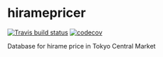 # hiramepricer
  <!-- badges: start -->
  [![Travis build status](https://travis-ci.com/akimanabe/hiramepricer.svg?branch=master)](https://travis-ci.com/akimanabe/hiramepricer)
  [![codecov](https://codecov.io/gh/akimanabe/hiramepricer/branch/master/graph/badge.svg?token=2BZN1P654E)](https://codecov.io/gh/akimanabe/hiramepricer)
  <!-- badges: end -->
Database for hirame price in Tokyo Central Market
